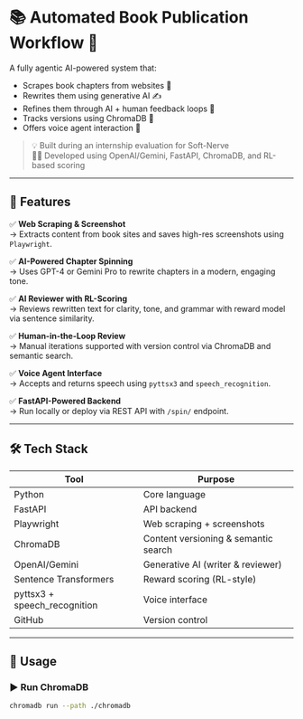 # 📚 Automated Book Publication Workflow 🚀

A fully agentic AI-powered system that:
- Scrapes book chapters from websites 📖
- Rewrites them using generative AI ✍️
- Refines them through AI + human feedback loops 🧠
- Tracks versions using ChromaDB 🔄
- Offers voice agent interaction 🎤

> 💡 Built during an internship evaluation for Soft-Nerve  
> 👨‍💻 Developed using OpenAI/Gemini, FastAPI, ChromaDB, and RL-based scoring

---

## 🌟 Features

✅ **Web Scraping & Screenshot**  
→ Extracts content from book sites and saves high-res screenshots using `Playwright`.

✅ **AI-Powered Chapter Spinning**  
→ Uses GPT-4 or Gemini Pro to rewrite chapters in a modern, engaging tone.

✅ **AI Reviewer with RL-Scoring**  
→ Reviews rewritten text for clarity, tone, and grammar with reward model via sentence similarity.

✅ **Human-in-the-Loop Review**  
→ Manual iterations supported with version control via ChromaDB and semantic search.

✅ **Voice Agent Interface**  
→ Accepts and returns speech using `pyttsx3` and `speech_recognition`.

✅ **FastAPI-Powered Backend**  
→ Run locally or deploy via REST API with `/spin/` endpoint.

---

## 🛠️ Tech Stack

| Tool | Purpose |
|------|---------|
| Python | Core language |
| FastAPI | API backend |
| Playwright | Web scraping + screenshots |
| ChromaDB | Content versioning & semantic search |
| OpenAI/Gemini | Generative AI (writer & reviewer) |
| Sentence Transformers | Reward scoring (RL-style) |
| pyttsx3 + speech_recognition | Voice interface |
| GitHub | Version control |

---

## 🧪 Usage

### ▶️ Run ChromaDB

```bash
chromadb run --path ./chromadb
